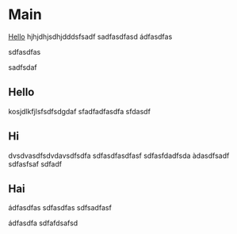 # Main
[Hello](https://github.com/huy03/demo/blob/main/README.md#hello)
hjhjdhjsdhjdddsfsadf
sadfasdfasd
ádfasdfas

sdfasdfas

sadfsdaf

## Hello

kosjdlkfjlsfsdfsdgdaf
sfadfadfasdfa
sfdasdf

## Hi
dvsdvasdfsdvdavsdfsdfa
sdfasdfasdfasf
sdfasfdadfsda
àdasdfsadf
sdfasfsaf
sdfadf

## Hai
ádfasdfas
sdfasdfas
sdfsadfasf

ádfasdfa
sdfafdsafsd
